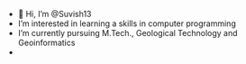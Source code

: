 - 👋 Hi, I’m @Suvish13
- I’m interested in learning a skills in computer programming
- I’m currently pursuing M.Tech., Geological Technology and Geoinformatics
-  
